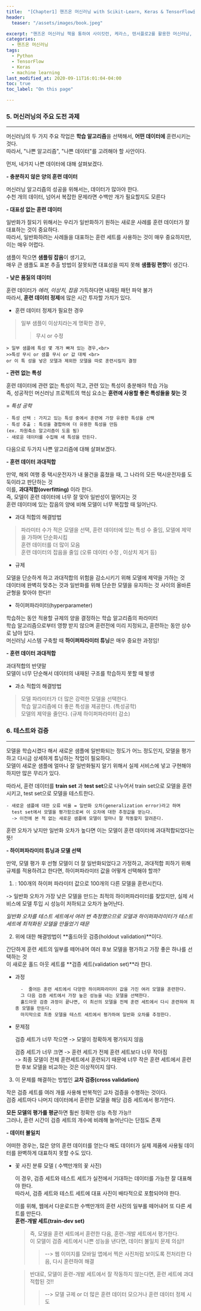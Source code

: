 ```yaml
---
title:  "[Chapter1] 핸즈온 머신러닝 with Scikit-Learn, Keras & TensorFlow을 읽고 - 3"
header:
  teaser: "/assets/images/book.jpeg"

excerpt: "핸즈온 머신러닝 책을 통하여 사이킷런, 케라스, 텐서플로2를 활용한 머신러닝, 딥러닝 완벽 실무를 익히고자 한다."
categories:
  - 핸즈온 머신러닝
tags:
  - Python
  - TensorFlow
  - Keras
  - machine learning
last_modified_at: 2020-09-11T16:01:04-04:00
toc: true
toc_label: "On this page"

---
```

### 5\. 머신러닝의 주요 도전 과제
***
머신러닝의 두 가지 주요 작업은 **학습 알고리즘**을 선택해서, **어떤 데이터에** 훈련시키는 것다.<br>
따라서, "나쁜 알고리즘", "나쁜 데이터"를 고려해야 할 사안이다.

먼저, 네가지 나쁜 데이터에 대해 살펴보겠다.


**-  충분하지 않은 양의 훈련 데이터**

머신러닝 알고리즘의 성공을 위해서는, 데이터가 많아야 한다.<br>
수천 개의 데이터, 넘어서 복잡한 문제라면 수백만 개가 필요할지도 모른다

**- 대표성 없는 훈련 데이터**

  일반화가 잘되기 위해서는 우리가 일반화하기 원하는 새로운 사례를 훈련 데이터가 잘 대표하는 것이 중요하다. <br>
따라서, 일반화하려는 사례들을 대표하는 훈련 세트를 사용하는 것이 매우 중요하지만, 이는 매우 어렵다.

  샘플이 작으면 **샘플링 잡음**이 생기고, <br>
  매우 큰 샘플도 표본 추출 방법이 잘못되면 대표성을 띠지 못해 **샘플링 편향**이 생긴다.

**- 낮은 품질의 데이터**

  훈련 데이터가 _에러, 이상치, 잡음_ 가득하다면 내재된 패턴 파악 불가<br>
  따라서, **훈련 데이터 정제**에 많은 시간 투자할 가치가 있다.

  + 훈련 데이터 정제가 필요한 경우
  > 일부 샘플이 이상치라는게 명확한 경우,
  >>무시 or 수정<br>

    > 일부 샘플에 특성 몇 개가 빠져 있는 경우,<br>
    >>특성 무시 or 샘플 무시 or 값 대체 <br>
    or 이 특 성을 넣은 모델과 제외한 모델을 따로 훈련시킬지 결정


**- 관련 없는 특성**

  훈련 데이터에 관련 없는 특성이 적고, 관련 있는 특성이 충분해야 학습 가능<br>
  즉, 성공적인 머신러닝 프로젝트의 핵심 요소는 **훈련에 사용할 좋은 특성들을 찾는 것**

  = _특성 공학_

    - 특성 선택 : 가지고 있는 특성 중에서 훈련에 가장 유용한 특성을 선택
    - 특성 추출 : 특성을 결합하여 더 유용한 특성을 만듬
    (ex. 차원축소 알고리즘이 도움 됨)
    - 새로운 데이터를 수집해 새 특성을 만든다.


다음으로 두가지 나쁜 알고리즘에 대해 살펴보겠다.


  **- 훈련 데이터 과대적합**

만약, 해외 여행 중 택시운전자가 내 물건을 훔쳤을 때, 그 나라의 모든 택시운전자를 도둑이라고 판단하는 것 <br>
이를, **과대적합(overfitting)** 이라 한다.<br>
즉, 모델이 훈련 데이터에 너무 잘 맞아 일반성이 떨어지는 것<br>
훈련 데이터에 있는 잡음의 양에 비해 모델이 너무 복잡할 때 일어난다.
- 과대 적합의 해결방법
> 파라미터 수가 적은 모델을 선택, 훈련 데이터에 있는 특성 수 줄임, 모델에 제약을 가하며 단순화시킴 <br>
훈련 데이터를 더 많이 모음 <br>
훈련 데이터의 잡음을 줄임 (오류 데이터 수정 , 이상치 제거 등)

- 규제

 모델을 단순하게 하고 과대적합의 위험을 감소시키기 위해 모델에 제약을 가하는 것
 <br> 데이터에 완벽히 맞추는 것과 일반화를 위해 단순한 모델을 유지하는 것 사이의 올바른 균형을 찾아야 한다!!


 - 하이퍼파라미터(hyperparameter)

 학습하는 동안 적용할 규제의 양을 결정하는 학습 알고리즘의 파라미터<br>
 학습 알고리즘으로부터 영향 받지 않으며 훈련전에 미리 지정되고, 훈련하는 동안 상수로 남아 있다. <br>
 머신러닝 시스템 구축할 때 **하이퍼파라미터 튜닝**은 매우 중요한 과정임!


 **- 훈련 데이터 과대적합**

과대적합의 반댓말<br>
모델이 너무 단순해서 데이터의 내재된 구조를 학습하지 못할 때 발생<br>

  - 과소 적합의 해결방법

  >모델 파라미터가 더 많은 강력한 모델을 선택한다.<br>
   학습 알고리즘에 더 좋은 특성을 제공한다. (특성공학)<br>
   모델의 제약을 줄인다. (규제 하이퍼파라미터 감소)

### 6\. 테스트와 검증
***

모델을 학습시켰다 해서 새로운 샘플에 일반화되는 정도가 어느 정도인지, 모델을 평가하고 다시금 상세하게 튜닝하는 작업이 필요하다. <br>
모델이 새로운 샘플에 얼마나 잘 일반화될지 알기 위해서 실제 서비스에 넣고 구현해야 하지만 많은 무리가 있다. <br>

 따라서, 훈련 데이터를 **train set** 과 **test set**으로 나누어서 train set으로 모델을 훈련시키고, test set으로 모델을 테스트한다. <br>

    - 새로운 샘플에 대한 오류 비율 = 일반화 오차(generalization error)라고 하며  
      test set에서 모델을 평가함으로써 이 오차에 대한 추정값을 얻는다.
      -> 이전에 본 적 없는 새로운 샘플에 모델이 얼마나 잘 작동할지 알려준다.

 훈련 오차가 낮지만 일반화 오차가 높다면 이는 모델이 훈련 데이터에 과대적합되었다는 뜻!


  **- 하이퍼파라미터 튜닝과 모델 선택**

만약, 모델 평가 후 선형 모델이 더 잘 일반화되었다고 가정하고, 과대적합 피하기 위해 규제를 적용하려고 한다면, 하이퍼파라미터 값을 어떻게 선택해야 할까?

1. : 100개의 하이퍼 파라미터 값으로 100개의 다른 모델을 훈련시킨다. <BR>

  -> 일반화 오차가 가장 낮은 모델을 만드는 최적의 하이퍼파라미터를 찾았지만, 실제 서비스에 모델 투입 시 성능이 저하되고 오차가 늘어난다. <br>

  *일반화 오차를 테스트 세트에서 여러 번 측정했으므로 모델과 하이퍼파라미터가 테스트 세트에 최적화된 모델을 만들었기 때문*

2. 위에 대한 해결방법이 **홀드아웃 검증(holdout validation)**이다.

  간단하게 훈련 세트의 일부를 떼어내어 여러 후보 모델을 평가하고 가장 좋은 하나를 선택하는 것<br>
  이 새로운 홀드 아웃 세트를 **검증 세트(validation set)**라 한다. <br>

  - 과정

          -  줄어든 훈련 세트에서 다양한 하이퍼파라미터 값을 가진 여러 모델을 훈련한다.
          그 다음 검증 세트에서 가장 높은 성능을 내는 모델을 선택한다.
          홀드아웃 검증 과정이 끝나면, 이 최선의 모델을 전체 훈련 세트에서 다시 훈련하여 최종 모델을 만든다.
          마지막으로 최종 모델을 테스트 세트에서 평가하여 일반화 오차를 추정한다.

  - 문제점

    검증 세트가 너무 작으면 -> 모델이 정확하게 평가되지 않음<br>

    검증 세트가 너무 크면 -> 훈련 세트가 전체 훈련 세트보다 너무 작아짐<br>
    -> 최종 모델이 전체 훈련세트에서 훈련되기 때문에 너무 작은 훈련 세트에서 훈련한 후보 모델을 비교하는 것은 이상적이지 않다.

3. 이 문제를 해결하는 방법인 **교차 검증(cross validation)**

  작은 검증 세트를 여러 개를 사용해 반복적인 교차 검증을 수행하는 것이다.<br>
  검증 세트마다 나머지 데이터에서 훈련한 모델을 해당 검증 세트에서 평가한다.

  **모든 모델의 평가를 평균**하면 훨씬 정확한 성능 측정 가능!!<br>
  그러나, 훈련 시간이 검증 세트의 개수에 비례해 늘어난다는 단점도 존재



  **- 데이터 불일치**

  어떠한 경우는, 많은 양의 훈련 데이터를 얻는다 해도 데이터가 실제 제품에 사용될 데이터를 완벽하게 대표하지 못할 수도 있다.

-  꽃 사진 분류 모델 ( 수백만개의 꽃 사진)

    이 경우, 검증 세트와 테스트 세트가 실전에서 기대하는 데이터를 가능한 잘 대표해야 한다.<br>
    따라서, 검증 세트와 테스트 세트에 대표 사진이 배타적으로 포함되어야 한다.

    이를 위해, 웹에서 다운로드한 수백만개의 훈련 사진의 일부롤 떼어내어 또 다른 세트를 만든다.<br>
    **훈련-개발 세트(train-dev set)** <br>

    >즉, 모델을 훈련 세트에서 훈련한 다음, 훈련-개발 세트에서 평가한다. <br>
    이 모델이 검증 세트에서 나쁜 성능을 낸다면, 데이터 불일치 문제 의심!!<br>
    >>  --> 웹 이미지를 모바일 앱에서 찍은 사진처럼 보이도록 전처리한 다음, 다시 훈련하여 해결

    >반대로, 모델이 훈련-개발 세트에서 잘 작동하지 않는다면, 훈련 세트에 과대적합된 것!!<br>
      >>--> 모델 규제 or 더 많은 훈련 데이터 모으거나 훈련 데이터 정제 시도
